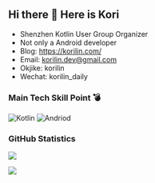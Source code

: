 ## Hi there 👋 Here is Kori

- Shenzhen Kotlin User Group Organizer
- Not only a Android developer
- Blog: <https://korilin.com/>
- Email: korilin.dev@gmail.com
- Okjike: korilin
- Wechat: korilin_daily

### Main Tech Skill Point 💣

![Kotlin](https://img.shields.io/badge/-Kotlin-0095D5?style=flat-square&logo=Kotlin&logoColor=fff)
![Andriod](https://img.shields.io/badge/-Android-3DDC84?style=flat-square&logo=Android&logoColor=fff)

### GitHub Statistics

[![](https://github-readme-stats.vercel.app/api?username=korilin&show_icons=true&hide_title=false&line_height=30&theme=city_lights)](https://github.com/anuraghazra/github-readme-stats)

[![](https://github-readme-stats.vercel.app/api/top-langs/?username=korilin&theme=city_lights&layout=compact&card_width=450&langs_count=10&hide=html,css)](https://github.com/anuraghazra/github-readme-stats)

